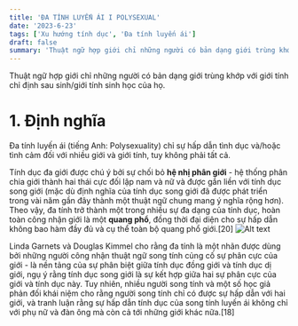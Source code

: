 ```yaml
---
title: 'ĐA TÍNH LUYẾN ÁI I POLYSEXUAL'
date: '2023-6-23'
tags: ['Xu hướng tính dục', 'Đa tính luyến ái']
draft: false
summary: 'Thuật ngữ hợp giới chỉ những người có bản dạng giới trùng khớp với giới tính chỉ định sau sinh/giới tính sinh học của họ.'
---
```


Thuật ngữ hợp giới chỉ những người có bản dạng giới trùng khớp với giới tính chỉ định sau sinh/giới tính sinh học của họ.

# **1. Định nghĩa**

Đa tính luyến ái (tiếng Anh: Polysexuality) chỉ sự hấp dẫn tình dục và/hoặc tình cảm đối với nhiều giới và giới tính, tuy không phải tất cả.

Tính dục đa giới được chú ý bởi sự chối bỏ **hệ nhị phân giới** - hệ thống phân chia giới thành hai thái cực đối lập nam và nữ và được gắn liền với tính dục song giới (mặc dù định nghĩa của tính dục song giới đã được phát triển trong vài năm gần đây thành một thuật ngữ chung mang ý nghĩa rộng hơn). Theo vậy, đa tính trở thành một trong nhiều sự đa dạng của tính dục, hoàn toàn công nhận giới là một **quang phổ**, đồng thời đại diện cho sự hấp dẫn không bao hàm đầy đủ và cụ thể toàn bộ quang phổ giới.[20]
![Alt text](/static/images/POLYSEXUAL/Polysexual-Pride.png 'Cờ tự hào của đa tính luyến ái (Polysexual)')

Linda Garnets và Douglas Kimmel cho rằng đa tính là một nhãn được dùng bởi những người công nhận thuật ngữ song tính củng cố sự phân cực của giới - là nền tảng của sự phân biệt giữa tính dục đồng giới và tính dục dị giới, ngụ ý rằng tính dục song giới là sự kết hợp giữa hai sự phân cực của giới và tính dục này. Tuy nhiên, nhiều người song tính và một số học giả phản đối khái niệm cho rằng người song tính chỉ có được sự hấp dẫn với hai giới, và tranh luận rằng sự hấp dẫn tính dục của song tính luyến ái không chỉ với phụ nữ và đàn ông mà còn cả tới những giới khác nữa.[18]

